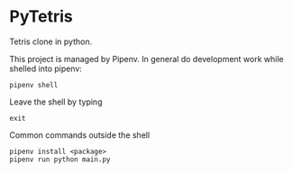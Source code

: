 # PyTetris

Tetris clone in python.

This project is managed by Pipenv.  In general do development work while shelled
into pipenv:
```
pipenv shell
```
Leave the shell by typing
```
exit
```

Common commands outside the shell
```
pipenv install <package>
pipenv run python main.py
```